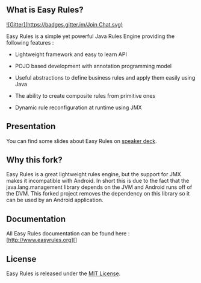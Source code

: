 ## What is Easy Rules?
[![Gitter](https://badges.gitter.im/Join Chat.svg)](https://gitter.im/benas/easy-rules?utm_source=badge&utm_medium=badge&utm_campaign=pr-badge&utm_content=badge)

Easy Rules is a simple yet powerful Java Rules Engine providing the following features :

 * Lightweight framework and easy to learn API

 * POJO based development with annotation programming model

 * Useful abstractions to define business rules and apply them easily using Java

 * The ability to create composite rules from primitive ones

 * Dynamic rule reconfiguration at runtime using JMX

## Presentation

You can find some slides about Easy Rules on [speaker deck][].

## Why this fork?
Easy Rules is a great lightweight rules engine, but the support for JMX makes it incompatible with Android. In short this is due to the fact that the java.lang.management library depends on the JVM and Android runs off of the DVM. This forked project removes the dependency on this library so it can be used by an Android application.

## Documentation

All Easy Rules documentation can be found here : [http://www.easyrules.org][]

## License
Easy Rules is released under the [MIT License][].

[speaker deck]: https://speakerdeck.com/benas/easy-rules
[http://www.easyrules.org]: http://www.easyrules.org
[MIT License]: http://opensource.org/licenses/mit-license.php/
